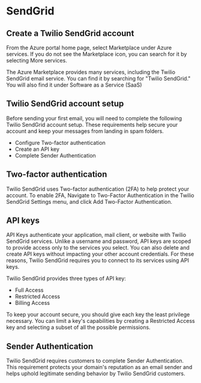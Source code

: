 # SendGrid 

## Create a Twilio SendGrid account
From the Azure portal home page, select Marketplace under Azure services. If you do not see the Marketplace icon, you can search for it by selecting More services. 

The Azure Marketplace provides many services, including the Twilio SendGrid email service. You can find it by searching for "Twilio SendGrid." You will also find it under Software as a Service (SaaS)

## Twilio SendGrid account setup
Before sending your first email, you will need to complete the following Twilio SendGrid account setup. These requirements help secure your account and keep your messages from landing in spam folders.

* Configure Two-factor authentication
* Create an API key
* Complete Sender Authentication

## Two-factor authentication
Twilio SendGrid uses Two-factor authentication (2FA) to help protect your account. To enable 2FA, Navigate to Two-Factor Authentication in the Twilio SendGrid Settings menu, and click Add Two-Factor Authentication.

## API keys
API Keys authenticate your application, mail client, or website with Twilio SendGrid services. Unlike a username and password, API keys are scoped to provide access only to the services you select. You can also delete and create API keys without impacting your other account credentials. For these reasons, Twilio SendGrid requires you to connect to its services using API keys.

 Twilio SendGrid provides three types of API key:

* Full Access
* Restricted Access
* Billing Access

To keep your account secure, you should give each key the least privilege necessary. You can limit a key's capabilities by creating a Restricted Access key and selecting a subset of all the possible permissions.

## Sender Authentication
Twilio SendGrid requires customers to complete Sender Authentication. This requirement protects your domain's reputation as an email sender and helps uphold legitimate sending behavior by Twilio SendGrid customers.
